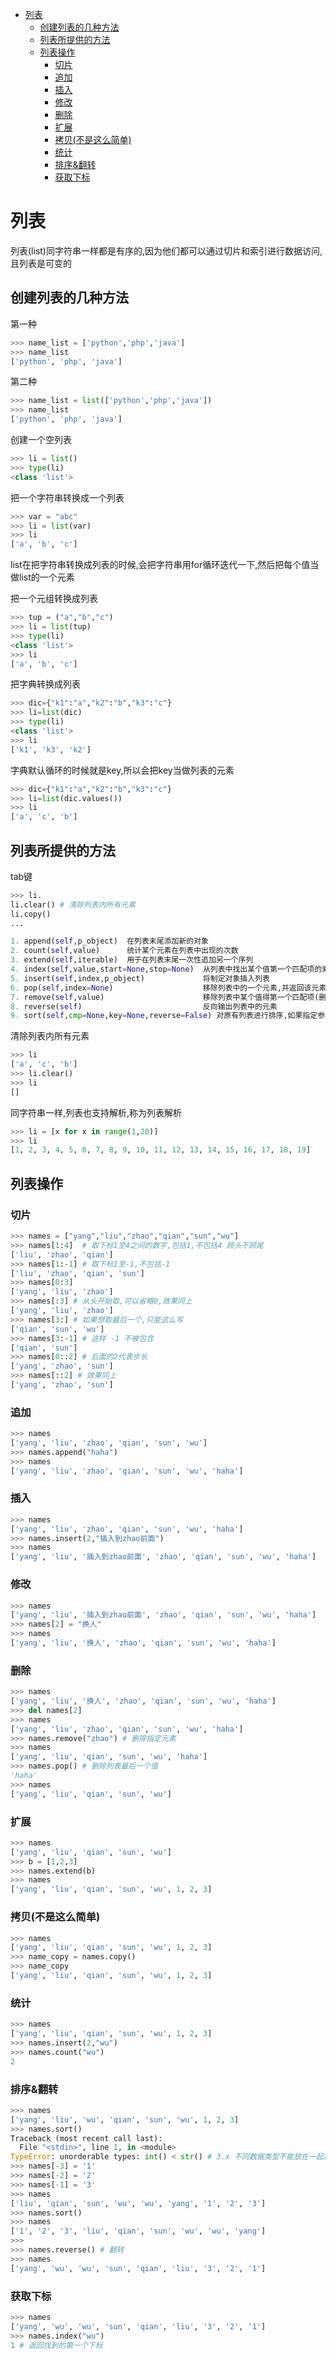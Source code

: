 <!-- TOC -->

- [列表](#列表)
    - [创建列表的几种方法](#创建列表的几种方法)
    - [列表所提供的方法](#列表所提供的方法)
    - [列表操作](#列表操作)
        - [切片](#切片)
        - [追加](#追加)
        - [插入](#插入)
        - [修改](#修改)
        - [删除](#删除)
        - [扩展](#扩展)
        - [拷贝(不是这么简单)](#拷贝不是这么简单)
        - [统计](#统计)
        - [排序&翻转](#排序翻转)
        - [获取下标](#获取下标)

<!-- /TOC -->

# 列表

列表(list)同字符串一样都是有序的,因为他们都可以通过切片和索引进行数据访问,且列表是可变的

## 创建列表的几种方法

第一种

```python
>>> name_list = ['python','php','java']
>>> name_list
['python', 'php', 'java']
```

第二种

```python
>>> name_list = list(['python','php','java'])
>>> name_list
['python', 'php', 'java']
```

创建一个空列表

```python
>>> li = list()
>>> type(li)
<class 'list'>
```

把一个字符串转换成一个列表

```python
>>> var = "abc"
>>> li = list(var)
>>> li
['a', 'b', 'c']
```

list在把字符串转换成列表的时候,会把字符串用for循环迭代一下,然后把每个值当做list的一个元素

把一个元组转换成列表

```python
>>> tup = ("a","b","c")
>>> li = list(tup)
>>> type(li)
<class 'list'>
>>> li
['a', 'b', 'c']
```

把字典转换成列表

```python
>>> dic={"k1":"a","k2":"b","k3":"c"}
>>> li=list(dic)
>>> type(li)
<class 'list'>
>>> li
['k1', 'k3', 'k2']
```

字典默认循环的时候就是key,所以会把key当做列表的元素

```python
>>> dic={"k1":"a","k2":"b","k3":"c"}
>>> li=list(dic.values())
>>> li
['a', 'c', 'b']
```

## 列表所提供的方法

tab键

```python
>>> li.
li.clear() # 清除列表内所有元素
li.copy()
...

1. append(self,p_object)  在列表末尾添加新的对象
2. count(self,value)      统计某个元素在列表中出现的次数
3. extend(self,iterable)  用于在列表末尾一次性追加另一个序列
4. index(self,value,start=None,stop=None)  从列表中找出某个值第一个匹配项的索引位置
5. insert(self,index,p_object)             将制定对象插入列表
6. pop(self,index=None)                    移除列表中的一个元素,并返回该元素的值
7. remove(self,value)                      移除列表中某个值得第一个匹配项(删除元素还可以使用del,或者用切片赋值进行元素删除L[1:2]=[])
8. reverse(self)                           反向输出列表中的元素
9. sort(self,cmp=None,key=None,reverse=False) 对原有列表进行排序,如果指定参数,则使用比较函数指定的比较函数
```

清除列表内所有元素

```python
>>> li
['a', 'c', 'b']
>>> li.clear()
>>> li
[]
```

同字符串一样,列表也支持解析,称为列表解析

```python
>>> li = [x for x in range(1,20)]
>>> li
[1, 2, 3, 4, 5, 6, 7, 8, 9, 10, 11, 12, 13, 14, 15, 16, 17, 18, 19]
```

## 列表操作

### 切片

```python
>>> names = ["yang","liu","zhao","qian","sun","wu"]
>>> names[1:4]  # 取下标1至4之间的数字,包括1,不包括4 顾头不顾尾
['liu', 'zhao', 'qian']
>>> names[1:-1] # 取下标1至-1,不包括-1
['liu', 'zhao', 'qian', 'sun']
>>> names[0:3]
['yang', 'liu', 'zhao']
>>> names[:3] # 从头开始取,可以省略0,效果同上
['yang', 'liu', 'zhao']
>>> names[3:] # 如果想取最后一个,只能这么写
['qian', 'sun', 'wu']
>>> names[3:-1] # 这样 -1 不被包含
['qian', 'sun']
>>> names[0::2] # 后面的2代表步长
['yang', 'zhao', 'sun']
>>> names[::2] # 效果同上
['yang', 'zhao', 'sun']
```

### 追加

```python
>>> names
['yang', 'liu', 'zhao', 'qian', 'sun', 'wu']
>>> names.append("haha")
>>> names
['yang', 'liu', 'zhao', 'qian', 'sun', 'wu', 'haha']
```

### 插入

```python
>>> names
['yang', 'liu', 'zhao', 'qian', 'sun', 'wu', 'haha']
>>> names.insert(2,"插入到zhao前面")
>>> names
['yang', 'liu', '插入到zhao前面', 'zhao', 'qian', 'sun', 'wu', 'haha']
```

### 修改

```python
>>> names
['yang', 'liu', '插入到zhao前面', 'zhao', 'qian', 'sun', 'wu', 'haha']
>>> names[2] = "换人"
>>> names
['yang', 'liu', '换人', 'zhao', 'qian', 'sun', 'wu', 'haha']
```

### 删除

```python
>>> names
['yang', 'liu', '换人', 'zhao', 'qian', 'sun', 'wu', 'haha']
>>> del names[2]
>>> names
['yang', 'liu', 'zhao', 'qian', 'sun', 'wu', 'haha']
>>> names.remove("zhao") # 删除指定元素
>>> names
['yang', 'liu', 'qian', 'sun', 'wu', 'haha']
>>> names.pop() # 删除列表最后一个值
'haha'
>>> names
['yang', 'liu', 'qian', 'sun', 'wu']
```

### 扩展

```python
>>> names
['yang', 'liu', 'qian', 'sun', 'wu']
>>> b = [1,2,3]
>>> names.extend(b)
>>> names
['yang', 'liu', 'qian', 'sun', 'wu', 1, 2, 3]
```

### 拷贝(不是这么简单)

```python
>>> names
['yang', 'liu', 'qian', 'sun', 'wu', 1, 2, 3]
>>> name_copy = names.copy()
>>> name_copy
['yang', 'liu', 'qian', 'sun', 'wu', 1, 2, 3]
```

### 统计

```python
>>> names
['yang', 'liu', 'qian', 'sun', 'wu', 1, 2, 3]
>>> names.insert(2,"wu")
>>> names.count("wu")
2
```

### 排序&翻转

```python
>>> names
['yang', 'liu', 'wu', 'qian', 'sun', 'wu', 1, 2, 3]
>>> names.sort()
Traceback (most recent call last):
  File "<stdin>", line 1, in <module>
TypeError: unorderable types: int() < str() # 3.x 不同数据类型不能放在一起排序
>>> names[-3] = '1'
>>> names[-2] = '2'
>>> names[-1] = '3'
>>> names
['liu', 'qian', 'sun', 'wu', 'wu', 'yang', '1', '2', '3']
>>> names.sort()
>>> names
['1', '2', '3', 'liu', 'qian', 'sun', 'wu', 'wu', 'yang']
>>>
>>> names.reverse() # 翻转
>>> names
['yang', 'wu', 'wu', 'sun', 'qian', 'liu', '3', '2', '1']
```

### 获取下标

```python
>>> names
['yang', 'wu', 'wu', 'sun', 'qian', 'liu', '3', '2', '1']
>>> names.index("wu")
1 # 返回找到的第一个下标
```
